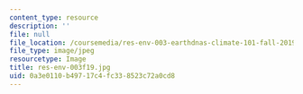 ```yaml
---
content_type: resource
description: ''
file: null
file_location: /coursemedia/res-env-003-earthdnas-climate-101-fall-2019/0a3e0110b49717c4fc338523c72a0cd8_res-env-003f19.jpg
file_type: image/jpeg
resourcetype: Image
title: res-env-003f19.jpg
uid: 0a3e0110-b497-17c4-fc33-8523c72a0cd8
---
```

